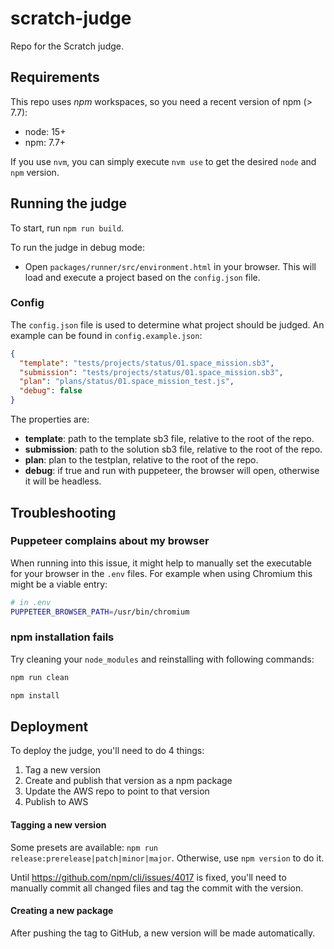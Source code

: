 # scratch-judge

Repo for the Scratch judge.

## Requirements

This repo uses _npm_ workspaces, so you need a recent version of npm (> 7.7):

- node: 15+
- npm: 7.7+

If you use `nvm`, you can simply execute `nvm use` to get the desired `node` and `npm` version.

## Running the judge

To start, run `npm run build`.

To run the judge in debug mode:

- Open `packages/runner/src/environment.html` in your browser. This will load and execute a project based on the `config.json` file.

### Config

The `config.json` file is used to determine what project should be judged.
An example can be found in `config.example.json`:

```json
{
  "template": "tests/projects/status/01.space_mission.sb3",
  "submission": "tests/projects/status/01.space_mission.sb3",
  "plan": "plans/status/01.space_mission_test.js",
  "debug": false
}
```

The properties are:

- **template**: path to the template sb3 file, relative to the root of the repo.
- **submission**: path to the solution sb3 file, relative to the root of the repo.
- **plan**: plan to the testplan, relative to the root of the repo.
- **debug**: if true and run with puppeteer, the browser will open, otherwise it will be headless.

## Troubleshooting

### Puppeteer complains about my browser

When running into this issue, it might help to manually set the executable for your browser in the `.env` files. For example when using Chromium this might be a viable entry:

```bash
# in .env
PUPPETEER_BROWSER_PATH=/usr/bin/chromium
```

### npm installation fails

Try cleaning your `node_modules` and reinstalling with following commands:

```bash
npm run clean

npm install
```

## Deployment

To deploy the judge, you'll need to do 4 things:

1. Tag a new version
2. Create and publish that version as a npm package
3. Update the AWS repo to point to that version
4. Publish to AWS

#### Tagging a new version

Some presets are available: `npm run release:prerelease|patch|minor|major`.
Otherwise, use `npm version` to do it.

Until https://github.com/npm/cli/issues/4017 is fixed, you'll need to manually
commit all changed files and tag the commit with the version.

#### Creating a new package

After pushing the tag to GitHub, a new version will be made automatically.
